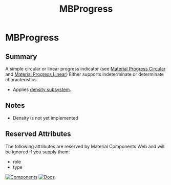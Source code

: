 ﻿---
uid: C.MBProgress
title: MBProgress
---
# MBProgress

## Summary

A simple circular or linear progress indicator
(see 
[Material Progress Circular](https://material-web.dev/components/circular-progress/)
and [Material Progress Linear](https://material-web.dev/components/linear-progress/))
Either supports indeterminate or determinate characteristics.

- Applies [density subsystem](xref:A.Density).

## Notes
- Density is not yet implemented

## Reserved Attributes

The following attributes are reserved by Material Components Web and will be ignored if you supply them:

- role
- type

[![Components](https://img.shields.io/static/v1?label=Components&message=Core&color=blue)](xref:A.CoreComponents)
[![Docs](https://img.shields.io/static/v1?label=API%20Documentation&message=MBProgress&color=brightgreen)](xref:Material.Blazor.MBProgress)
